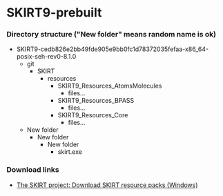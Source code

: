 SKIRT9-prebuilt
===============
### Directory structure ("New folder" means random name is ok)
- SKIRT9-cedb826e2bb49fde905e9bb0fc1d78372035fefaa-x86_64-posix-seh-rev0-8.1.0
  - git
    - SKIRT
      - resources
        - SKIRT9_Resources_AtomsMolecules
          - files...
        - SKIRT9_Resources_BPASS
          - files...
        - SKIRT9_Resources_Core
          - files...
  - New folder
    - New folder
      - New folder
        - skirt.exe

### Download links
- [The SKIRT project: Download SKIRT resource packs (Windows)](https://skirt.ugent.be/root/_download_resource_packs.html)
